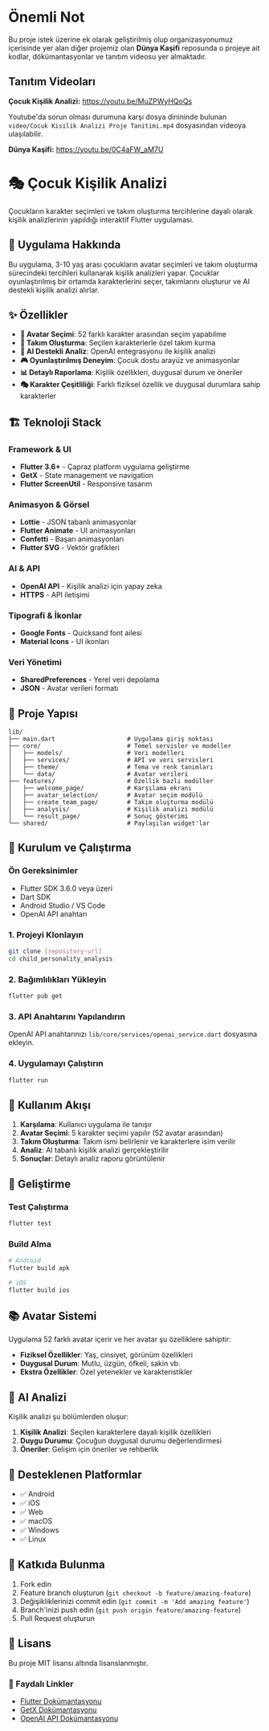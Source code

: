 # Önemli Not

Bu proje istek üzerine ek olarak geliştirilmiş olup organizasyonumuz içerisinde yer alan diğer projemiz olan **Dünya Kaşifi** reposunda o projeye ait kodlar, dökümantasyonlar ve tanıtım videosu yer almaktadır.

## Tanıtım Videoları

**Çocuk Kişilik Analizi:** https://youtu.be/MuZPWyHQoQs

Youtube'da sorun olması durumuna karşı dosya dinininde bulunan ``video/Cocuk Kisilik Analizi Proje Tanitimi.mp4`` dosyasından videoya ulaşılabilir.

**Dünya Kaşifi:** https://youtu.be/0C4aFW_aM7U

# 🎭 Çocuk Kişilik Analizi

Çocukların karakter seçimleri ve takım oluşturma tercihlerine dayalı olarak kişilik analizlerinin yapıldığı interaktif Flutter uygulaması.

## 📱 Uygulama Hakkında

Bu uygulama, 3-10 yaş arası çocukların avatar seçimleri ve takım oluşturma sürecindeki tercihleri kullanarak kişilik analizleri yapar. Çocuklar oyunlaştırılmış bir ortamda karakterlerini seçer, takımlarını oluşturur ve AI destekli kişilik analizi alırlar.

## ✨ Özellikler

- **🎨 Avatar Seçimi**: 52 farklı karakter arasından seçim yapabilme
- **👥 Takım Oluşturma**: Seçilen karakterlerle özel takım kurma
- **🧠 AI Destekli Analiz**: OpenAI entegrasyonu ile kişilik analizi
- **🎮 Oyunlaştırılmış Deneyim**: Çocuk dostu arayüz ve animasyonlar
- **📊 Detaylı Raporlama**: Kişilik özellikleri, duygusal durum ve öneriler
- **🎭 Karakter Çeşitliliği**: Farklı fiziksel özellik ve duygusal durumlara sahip karakterler

## 🏗️ Teknoloji Stack

### Framework & UI

- **Flutter 3.6+** - Çapraz platform uygulama geliştirme
- **GetX** - State management ve navigation
- **Flutter ScreenUtil** - Responsive tasarım

### Animasyon & Görsel

- **Lottie** - JSON tabanlı animasyonlar
- **Flutter Animate** - UI animasyonları
- **Confetti** - Başarı animasyonları
- **Flutter SVG** - Vektör grafikleri

### AI & API

- **OpenAI API** - Kişilik analizi için yapay zeka
- **HTTPS** - API iletişimi

### Tipografi & İkonlar

- **Google Fonts** - Quicksand font ailesi
- **Material Icons** - UI ikonları

### Veri Yönetimi

- **SharedPreferences** - Yerel veri depolama
- **JSON** - Avatar verileri formatı

## 📁 Proje Yapısı

```
lib/
├── main.dart                    # Uygulama giriş noktası
├── core/                        # Temel servisler ve modeller
│   ├── models/                  # Veri modelleri
│   ├── services/                # API ve veri servisleri
│   ├── theme/                   # Tema ve renk tanımları
│   └── data/                    # Avatar verileri
├── features/                    # Özellik bazlı modüller
│   ├── welcome_page/            # Karşılama ekranı
│   ├── avatar_selection/        # Avatar seçim modülü
│   ├── create_team_page/        # Takım oluşturma modülü
│   ├── analysis/                # Kişilik analizi modülü
│   └── result_page/             # Sonuç gösterimi
└── shared/                      # Paylaşılan widget'lar
```

## 🚀 Kurulum ve Çalıştırma

### Ön Gereksinimler

- Flutter SDK 3.6.0 veya üzeri
- Dart SDK
- Android Studio / VS Code
- OpenAI API anahtarı

### 1. Projeyi Klonlayın

```bash
git clone [repository-url]
cd child_personality_analysis
```

### 2. Bağımlılıkları Yükleyin

```bash
flutter pub get
```

### 3. API Anahtarını Yapılandırın

OpenAI API anahtarınızı `lib/core/services/openai_service.dart` dosyasına ekleyin.

### 4. Uygulamayı Çalıştırın

```bash
flutter run
```

## 🎯 Kullanım Akışı

1. **Karşılama**: Kullanıcı uygulama ile tanışır
2. **Avatar Seçimi**: 5 karakter seçimi yapılır (52 avatar arasından)
3. **Takım Oluşturma**: Takım ismi belirlenir ve karakterlere isim verilir
4. **Analiz**: AI tabanlı kişilik analizi gerçekleştirilir
5. **Sonuçlar**: Detaylı analiz raporu görüntülenir

## 🔧 Geliştirme

### Test Çalıştırma

```bash
flutter test
```

### Build Alma

```bash
# Android
flutter build apk

# iOS
flutter build ios
```

## 📚 Avatar Sistemi

Uygulama 52 farklı avatar içerir ve her avatar şu özelliklere sahiptir:

- **Fiziksel Özellikler**: Yaş, cinsiyet, görünüm özellikleri
- **Duygusal Durum**: Mutlu, üzgün, öfkeli, sakin vb.
- **Ekstra Özellikler**: Özel yetenekler ve karakteristikler

## 🤖 AI Analizi

Kişilik analizi şu bölümlerden oluşur:

1. **Kişilik Analizi**: Seçilen karakterlere dayalı kişilik özellikleri
2. **Duygu Durumu**: Çocuğun duygusal durumu değerlendirmesi
3. **Öneriler**: Gelişim için öneriler ve rehberlik

## 📱 Desteklenen Platformlar

- ✅ Android
- ✅ iOS
- ✅ Web
- ✅ macOS
- ✅ Windows
- ✅ Linux

## 🤝 Katkıda Bulunma

1. Fork edin
2. Feature branch oluşturun (`git checkout -b feature/amazing-feature`)
3. Değişikliklerinizi commit edin (`git commit -m 'Add amazing feature'`)
4. Branch'inizi push edin (`git push origin feature/amazing-feature`)
5. Pull Request oluşturun

## 📄 Lisans

Bu proje MIT lisansı altında lisanslanmıştır.



### 🔗 Faydalı Linkler

- [Flutter Dokümantasyonu](https://docs.flutter.dev/)
- [GetX Dokümantasyonu](https://pub.dev/packages/get)
- [OpenAI API Dokümantasyonu](https://platform.openai.com/docs)

